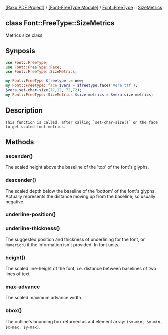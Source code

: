 [[Raku PDF Project]](https://pdf-raku.github.io)
 / [[Font-FreeType Module]](https://pdf-raku.github.io/Font-FreeType-raku)
 / [Font::FreeType](https://pdf-raku.github.io/Font-FreeType-raku/Font/FreeType)
 :: [SizeMetrics](https://pdf-raku.github.io/Font-FreeType-raku/Font/FreeType/SizeMetrics)

class Font::FreeType::SizeMetrics
---------------------------------

Metrics size class

Synposis
--------

```raku
use Font::FreeType;
use Font::FreeType::Face;
use Font::FreeType::SizeMetrics;

my Font::FreeType $freetype .= new;
my Font::Freetype::face $vera = $freetype.face('Vera.ttf');
$vera.set-char-size(12,12, 72,72);
my Font::FreeType::SizeMetrics $size-metrics = $vera.size-metrics;
```

Description
-----------

    This function is called, after calling `set-char-size()` on the face to get scaled font metrics.

Methods
-------

### ascender()

The scaled height above the baseline of the 'top' of the font's glyphs.

### descender()

The scaled depth below the baseline of the 'bottom' of the font's glyphs. Actually represents the distance moving up from the baseline, so usually negative.

### underline-position()

### underline-thickness()

The suggested position and thickness of underlining for the font, or `Numeric:U` if the information isn't provided. In font units.

### height()

The scaled line-height of the font, i.e. distance between baselines of two lines of text.

### max-advance

The scaled maximum advance width.

### bbox()

The outline's bounding box returned as a 4 element array: `($x-min, $y-min, $x-max, $y-max)`.

